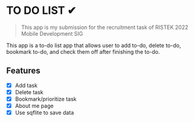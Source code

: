 # TO DO LIST ✔
> This app is my submission for the recruitment task of RISTEK 2022 Mobile Development SIG

This app is a to-do list app that allows user to add to-do, delete to-do, bookmark to-do, and  check them off after finishing the to-do.

## Features
- [x] Add task
- [x] Delete task
- [x] Bookmark/prioritize task
- [x] About me page
- [x] Use sqflite to save data
